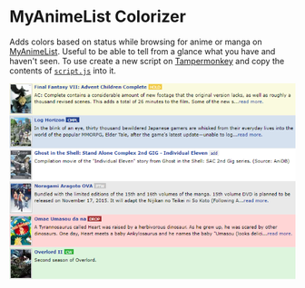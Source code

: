 # MyAnimeList Colorizer

Adds colors based on status while browsing for anime or manga on [MyAnimeList](https://myanimelist.net/). Useful to be able to tell from a glance what you have and haven't seen. To use create a new script on [Tampermonkey](http://tampermonkey.net/) and copy the contents of [`script.js`](script.js) into it.

![Example](example.png)
